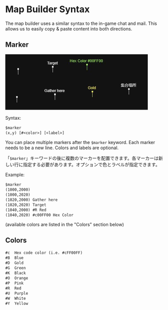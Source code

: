# Map Builder Syntax

The map builder uses a similar syntax to the in-game chat and mail. This allows us to easily copy & paste content into both directions.

## Marker

![marker example](markerExample.jpg)

Syntax:

```
$marker
(x,y) [#<color>] [<label>]
```

You can place multiple markers after the `$marker` keyword. Each marker needs to be a new line. Colors and labels are optional. 

「`$marker`」キーワードの後に複数のマーカーを配置できます。各マーカーは新しい行に指定する必要があります。オプションで色とラベルが指定できます。

Example:

```
$marker
(1000,2000)
(1000,2020)
(1020,2000) Gather here
(1020,2020) Target
(1040,2000) #R Red
(1040,2020) #c00FF00 Hex Color
```

(available colors are listed in the "Colors" section below)

## Colors

```
#c	Hex code color (i.e. #cFF00FF)
#B	Blue
#D	Gold
#G	Green
#K	Black
#O	Orange
#P	Pink
#R	Red
#U	Purple
#W	White
#Y	Yellow
```
